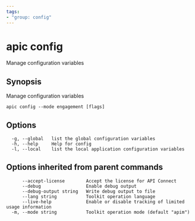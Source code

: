 ```yaml
---
tags:
- "group: config"
---
```

# apic config

Manage configuration variables

## Synopsis

Manage configuration variables

```
apic config --mode engagement [flags]
```


## Options

```
  -g, --global   list the global configuration variables
  -h, --help     Help for config
  -l, --local    list the local application configuration variables
```

## Options inherited from parent commands

```
      --accept-license        Accept the license for API Connect
      --debug                 Enable debug output
      --debug-output string   Write debug output to file
      --lang string           Toolkit operation language
      --live-help             Enable or disable tracking of limited usage information
  -m, --mode string           Toolkit operation mode (default "apim")
```
